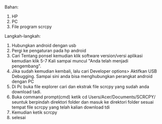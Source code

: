 Bahan:
1. HP
2. PC
3. File program scrcpy

Langkah-langkah:

1. Hubungkan android dengan usb
2. Pergi ke pengaturan pada hp android
3. Cari Tentang ponsel kemudian klik software version/versi aplikasi kemudian klik 5-7 Kali sampai muncul "Anda telah menjadi pengembang".
4. Jika sudah kemudian kembali, lalu cari Developer options> Aktifkan USB Debugging. Sampai sini anda bisa menghubungkan perangkat android dengan PC
5. Di Pc buka file explorer cari dan ekstrak file scrcpy yang sudah anda download tadi.
6. Buka command prompt(cmd) ketik cd Users/Acer/Documents/SCRCPY/ seuntuk berpindah direktori folder dan masuk ke direktori folder sesuai tempat file scrcpy yang telah kalian download tdi
7. Kemudian ketik scrcpy 
8. selesai
